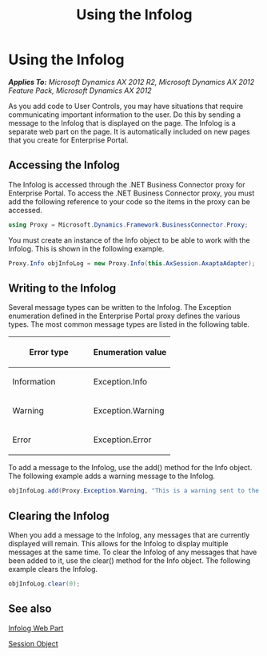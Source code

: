 ﻿---
title: Using the Infolog
TOCTitle: Using the Infolog
ms:assetid: 994d9753-9bf4-456e-9044-0268c40c80fb
ms:mtpsurl: https://msdn.microsoft.com/en-us/library/Cc606908(v=AX.60)
ms:contentKeyID: 28119455
ms.date: 11/07/2012
mtps_version: v=AX.60
dev_langs:
- csharp
---

# Using the Infolog 


_**Applies To:** Microsoft Dynamics AX 2012 R2, Microsoft Dynamics AX 2012 Feature Pack, Microsoft Dynamics AX 2012_

As you add code to User Controls, you may have situations that require communicating important information to the user. Do this by sending a message to the Infolog that is displayed on the page. The Infolog is a separate web part on the page. It is automatically included on new pages that you create for Enterprise Portal.

## Accessing the Infolog

The Infolog is accessed through the .NET Business Connector proxy for Enterprise Portal. To access the .NET Business Connector proxy, you must add the following reference to your code so the items in the proxy can be accessed.

``` csharp
using Proxy = Microsoft.Dynamics.Framework.BusinessConnector.Proxy;
```

You must create an instance of the Info object to be able to work with the Infolog. This is shown in the following example.

``` csharp
Proxy.Info objInfoLog = new Proxy.Info(this.AxSession.AxaptaAdapter);
```

## Writing to the Infolog

Several message types can be written to the Infolog. The Exception enumeration defined in the Enterprise Portal proxy defines the various types. The most common message types are listed in the following table.

<table>
<colgroup>
<col style="width: 50%" />
<col style="width: 50%" />
</colgroup>
<thead>
<tr class="header">
<th><p>Error type</p></th>
<th><p>Enumeration value</p></th>
</tr>
</thead>
<tbody>
<tr class="odd">
<td><p>Information</p></td>
<td><p>Exception.Info</p></td>
</tr>
<tr class="even">
<td><p>Warning</p></td>
<td><p>Exception.Warning</p></td>
</tr>
<tr class="odd">
<td><p>Error</p></td>
<td><p>Exception.Error</p></td>
</tr>
</tbody>
</table>


To add a message to the Infolog, use the add() method for the Info object. The following example adds a warning message to the Infolog.

``` csharp
objInfoLog.add(Proxy.Exception.Warning, "This is a warning sent to the Infolog");
```

## Clearing the Infolog

When you add a message to the Infolog, any messages that are currently displayed will remain. This allows for the Infolog to display multiple messages at the same time. To clear the Infolog of any messages that have been added to it, use the clear() method for the Info object. The following example clears the Infolog.

``` csharp
objInfoLog.clear(0);
```

## See also

[Infolog Web Part](infolog-web-part.md)

[Session Object](session-object.md)

